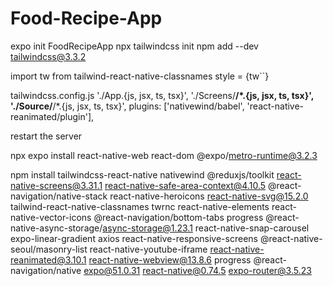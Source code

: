 # Food-Recipe-App
expo init FoodRecipeApp
npx tailwindcss init
npm add --dev tailwindcss@3.3.2

import tw from tailwind-react-native-classnames
style = {tw``}

tailwindcss.config.js
'./App.{js, jsx, ts, tsx}',
    './Screens/**/*.{js, jsx, ts, tsx}',
    './Source/**/*.{js, jsx, ts, tsx}',
plugins: ['nativewind/babel', 'react-native-reanimated/plugin'],

restart the server

npx expo install react-native-web react-dom @expo/metro-runtime@3.2.3

npm install tailwindcss-react-native nativewind @reduxjs/toolkit react-native-screens@3.31.1 react-native-safe-area-context@4.10.5 @react-navigation/native-stack react-native-heroicons react-native-svg@15.2.0 tailwind-react-native-classnames twrnc react-native-elements react-native-vector-icons @react-navigation/bottom-tabs progress @react-native-async-storage/async-storage@1.23.1 react-native-snap-carousel expo-linear-gradient axios react-native-responsive-screens @react-native-seoul/masonry-list react-native-youtube-iframe react-native-reanimated@3.10.1 react-native-webview@13.8.6 progress @react-navigation/native expo@51.0.31 react-native@0.74.5 expo-router@3.5.23

